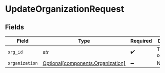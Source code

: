 # UpdateOrganizationRequest


## Fields

| Field                                                                        | Type                                                                         | Required                                                                     | Description                                                                  | Example                                                                      |
| ---------------------------------------------------------------------------- | ---------------------------------------------------------------------------- | ---------------------------------------------------------------------------- | ---------------------------------------------------------------------------- | ---------------------------------------------------------------------------- |
| `org_id`                                                                     | *str*                                                                        | :heavy_check_mark:                                                           | The Id of the organization.                                                  | 739224                                                                       |
| `organization`                                                               | [Optional[components.Organization]](../../models/components/organization.md) | :heavy_minus_sign:                                                           | N/A                                                                          |                                                                              |
